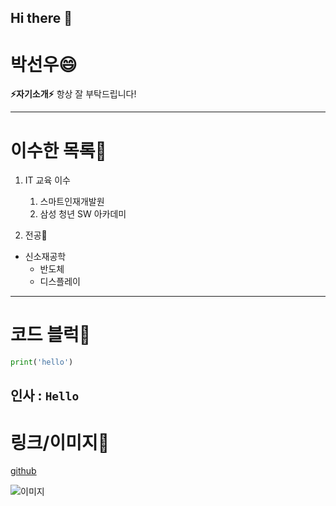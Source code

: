## Hi there 👋

<!--
**17season/17season** is a ✨ _special_ ✨ repository because its `README.md` (this file) appears on your GitHub profile.

Here are some ideas to get you started:

- 🔭 I’m currently working on ...
- 🌱 I’m currently learning ...
- 👯 I’m looking to collaborate on ...
- 🤔 I’m looking for help with ...
- 💬 Ask me about ...
- 📫 How to reach me: ...
- 😄 Pronouns: ...
- ⚡ Fun fact: ...
-->
# 박선우😄
**⚡자기소개⚡**
항상 잘 부탁드립니다!

----
# 이수한 목록🌱
1. IT 교육 이수
    1. 스마트인재개발원
    2. 삼성 청년 SW 아카데미

2. 전공🌱
- 신소재공학
    - 반도체
    - 디스플레이


----
# 코드 블럭🤔
```python
print('hello')
```
**인사 :** `Hello`
---
# 링크/이미지💬
[github](https://github.com/17season/FirstRepository)

![이미지](https://picsum.photos/200/300/)

